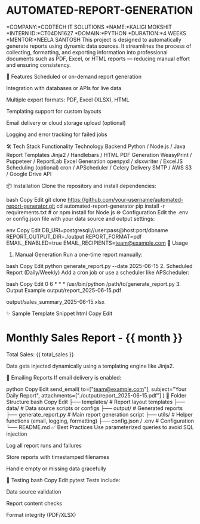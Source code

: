 # AUTOMATED-REPORT-GENERATION
*COMPANY:*CODTECH IT SOLUTIONS
*NAME:*KALIGI MOKSHIT
*INTERN ID:*CT04DN1627
*DOMAIN:*PYTHON
*DURATION:*4 WEEKS
*MENTOR:*NEELA SANTOSH
This project is designed to automatically generate reports using dynamic data sources. It streamlines the process of collecting, formatting, and exporting information into professional documents such as PDF, Excel, or HTML reports — reducing manual effort and ensuring consistency.

🔧 Features
Scheduled or on-demand report generation

Integration with databases or APIs for live data

Multiple export formats: PDF, Excel (XLSX), HTML

Templating support for custom layouts

Email delivery or cloud storage upload (optional)

Logging and error tracking for failed jobs

🛠️ Tech Stack
Functionality	Technology
Backend	Python / Node.js / Java
Report Templates	Jinja2 / Handlebars / HTML
PDF Generation	WeasyPrint / Puppeteer / ReportLab
Excel Generation	openpyxl / xlsxwriter / ExcelJS
Scheduling (optional)	cron / APScheduler / Celery
Delivery	SMTP / AWS S3 / Google Drive API

📦 Installation
Clone the repository and install dependencies:

bash
Copy
Edit
git clone https://github.com/your-username/automated-report-generator.git
cd automated-report-generator
pip install -r requirements.txt  # or npm install for Node.js
⚙️ Configuration
Edit the .env or config.json file with your data source and output settings:

env
Copy
Edit
DB_URI=postgresql://user:pass@host:port/dbname
REPORT_OUTPUT_DIR=./output
REPORT_FORMAT=pdf
EMAIL_ENABLED=true
EMAIL_RECIPIENTS=team@example.com
📑 Usage
1. Manual Generation
Run a one-time report manually:

bash
Copy
Edit
python generate_report.py --date 2025-06-15
2. Scheduled Report (Daily/Weekly)
Add a cron job or use a scheduler like APScheduler:

bash
Copy
Edit
0 6 * * * /usr/bin/python /path/to/generate_report.py
3. Output Example
output/report_2025-06-15.pdf

output/sales_summary_2025-06-15.xlsx

✨ Sample Template Snippet
html
Copy
Edit
<h1>Monthly Sales Report - {{ month }}</h1>
<p>Total Sales: {{ total_sales }}</p>
Data gets injected dynamically using a templating engine like Jinja2.

📨 Emailing Reports
If email delivery is enabled:

python
Copy
Edit
send_email(
  to=["team@example.com"],
  subject="Your Daily Report",
  attachments=["./output/report_2025-06-15.pdf"]
)
📂 Folder Structure
bash
Copy
Edit
├── templates/             # Report layout templates
├── data/                  # Data source scripts or configs
├── output/                # Generated reports
├── generate_report.py     # Main report generation script
├── utils/                 # Helper functions (email, logging, formatting)
├── config.json / .env     # Configuration
└── README.md
✅ Best Practices
Use parameterized queries to avoid SQL injection

Log all report runs and failures

Store reports with timestamped filenames

Handle empty or missing data gracefully

🧪 Testing
bash
Copy
Edit
pytest
Tests include:

Data source validation

Report content checks

Format integrity (PDF/XLSX)
